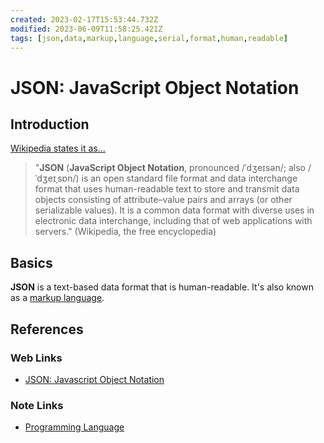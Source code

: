 ```yaml
---
created: 2023-02-17T15:53:44.732Z
modified: 2023-06-09T11:58:25.421Z
tags: [json,data,markup,language,serial,format,human,readable]
---
```

# JSON: JavaScript Object Notation

## Introduction

[Wikipedia states it as...][json-wiki]

>"**JSON** (**JavaScript Object Notation**,
>pronounced /ˈdʒeɪsən/; also /ˈdʒeɪˌsɒn/)
>is an open standard file format and data interchange format that
>uses human-readable text to store and
>transmit data objects consisting of
>attribute–value pairs and arrays (or other serializable values).
>It is a common data format with diverse uses in electronic data interchange,
>including that of web applications with servers." (Wikipedia, the free encyclopedia)

## Basics

**JSON** is a text-based data format that is human-readable.
It's also known as a [markup language][-lang].

## References

### Web Links

* [JSON: Javascript Object Notation][json-wiki]

<!-- Hidden References -->
[json-wiki]: https://en.wikipedia.org/wiki/JSON "JSON: Javascript Object Notation"

### Note Links

* [Programming Language][-lang]

<!-- Hidden References -->
[-lang]: programming-language.md "Programming Language"
